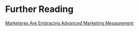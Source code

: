 # Further Reading

[Marketeres Are Embracing Advanced Marketing Mesaurement](https://customerthink.com/marketers-are-embracing-advanced-marketing-measurement/)
